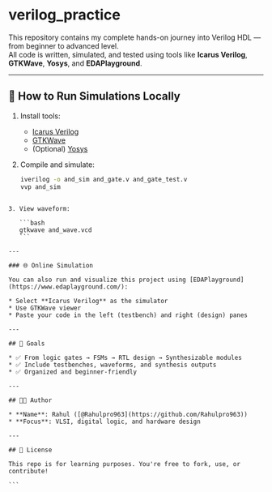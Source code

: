 # verilog_practice

This repository contains my complete hands-on journey into Verilog HDL — from beginner to advanced level.  
All code is written, simulated, and tested using tools like **Icarus Verilog**, **GTKWave**, **Yosys**, and **EDAPlayground**.

---

## 🚀 How to Run Simulations Locally

1. Install tools:
   - [Icarus Verilog](http://iverilog.icarus.com/)
   - [GTKWave](http://gtkwave.sourceforge.net/)
   - (Optional) [Yosys](https://yosyshq.net/yosys/)

2. Compile and simulate:
   ```bash
   iverilog -o and_sim and_gate.v and_gate_test.v
   vvp and_sim
````

3. View waveform:

   ```bash
   gtkwave and_wave.vcd
   ```

---

### 🌐 Online Simulation

You can also run and visualize this project using [EDAPlayground](https://www.edaplayground.com/):

* Select **Icarus Verilog** as the simulator
* Use GTKWave viewer
* Paste your code in the left (testbench) and right (design) panes

---

## 📌 Goals

* ✅ From logic gates → FSMs → RTL design → Synthesizable modules
* ✅ Include testbenches, waveforms, and synthesis outputs
* ✅ Organized and beginner-friendly

---

## 👨‍💻 Author

* **Name**: Rahul ([@Rahulpro963](https://github.com/Rahulpro963))
* **Focus**: VLSI, digital logic, and hardware design

---

## 📜 License

This repo is for learning purposes. You're free to fork, use, or contribute!

```
